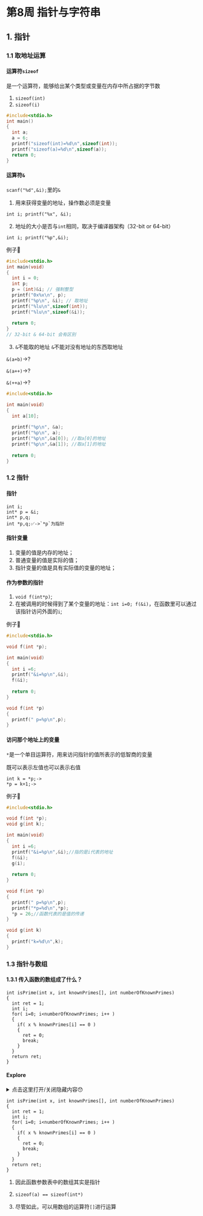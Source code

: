 # 第8周 指针与字符串
## 1. 指针
### 1.1 取地址运算
#### 运算符`sizeof`
是一个运算符，能够给出某个类型或变量在内存中所占据的字节数
1. `sizeof(int)`
2. `sizeof(i)`

```C
#include<stdio.h>
int main()
{
  int a;
  a = 6;
  printf("sizeof(int)=%d\n",sizeof(int));
  printf("sizeof(a)=%d\n",sizeof(a));
  return 0;
}
```
#### 运算符`&`
`scanf("%d",&i);`里的`&`
1. 用来获得变量的地址，操作数必须是变量

```
int i; printf("%x", &i);
```
2. 地址的大小是否与`int`相同，取决于编译器架构（32-bit or 64-bit）

```
int i; printf("%p",&i);
```
例子🌰
```C
#include<stdio.h>
int main(void)
{
  int i = 0;
  int p;
  p = (int)&i; // 强制整型
  printf("0x%x\n", p); 
  printf("%p\n", &i); // 取地址
  printf("%lu\n",sizeof(int));
  printf("%lu\n",sizeof(&i));
  
  return 0;
}
// 32-bit & 64-bit 会有区别
```
3. `&`不能取的地址
`&`不能对没有地址的东西取地址

`&(a+b)`->?

`&(a++)`->?

`&(++a)`->?

```C
#include<stdio.h>

int main(void)
{
  int a[10];
 
  printf("%p\n", &a); 
  printf("%p\n", a);
  printf("%p\n",&a[0]); //取a[0]的地址
  printf("%p\n",&a[1]); //取a[1]的地址
  
  return 0;
}
```
### 1.2 指针
#### 指针
```
int i;
int* p = &i;
int* p,q;
int *p,q;✅->`*p`为指针
```
#### 指针变量
1. 变量的值是内存的地址；
2. 普通变量的值是实际的值；
3. 指针变量的值是具有实际值的变量的地址；


#### 作为参数的指针
1. `void f(int*p)`;
2. 在被调用的时候得到了某个变量的地址：`int i=0; f(&i)`，在函数里可以通过该指针访问外面的`i`;

例子🌰
```C
#include<stdio.h>

void f(int *p);

int main(void)
{
  int i =6;
  printf("&i=%p\n",&i);
  f(&i);
  
  return 0;
}

void f(int *p)
{
  printf(" p=%p\n",p);
}
```
#### 访问那个地址上的变量
`*`是一个单目运算符，用来访问指针的值所表示的低智商的变量

既可以表示左值也可以表示右值
```
int k = *p;->
*p = k+1;-> 
```
例子🌰
```C
#include<stdio.h>

void f(int *p);
void g(int k);

int main(void)
{
  int i =6;
  printf("&i=%p\n",&i);//指的是i代表的地址
  f(&i);
  g(i);
  
  return 0;
}

void f(int *p)
{
  printf(" p=%p\n",p);
  printf("*p=%d\n",*p);
  *p = 26;//函数代表的是值的传递
}

void g(int k)
{
  printf("k=%d\n",k);
}
```
### 1.3 指针与数组
#### 1.3.1 传入函数的数组成了什么？
```
int isPrime(int x, int knownPrimes[], int numberOfKnownPrimes)
{
  int ret = 1;
  int i;
  for( i=0; i<numberOfKnownPrimes; i++ )
  {
    if( x % knownPrimes[i] == 0 )
    {
      ret = 0;
      break;
    }
  }
  return ret;
}
```
#### Explore
<details>
<summary>点击这里打开/关闭隐藏内容😯</summary>
<p>
  
```C
#include<stdio.h>

void minmax(int a[], int len, int *max, int *min);

int main(void)
{
  int a[] = {1,2,3,4,5,6,7,8,9,12,13,14,16,17,21,23,55,};
  int min,max;
  printf("main sizeof(a)=%lu\n",sizeof(a));
  minmax(a, sizeof(a)/sizeof(a[0]),&min,&max);
  printf("min=%d,max=%d\n",min, max);
  
  return 0;
}

void minmax(int a[], int len, int *max, int *min)
{
  int i;
  printf("minmax sizeof(a)=%lu\n",sizeof(a));
  *min = *max = a[0];
  for( i=1; i<len; i++ )
  {
    if( a[i] < *min )
    {
      *min = a[i];
    }
    else if( a[i] > *max )
    {
      *max = a[i];
    }
  }
}
```

```C
#include<stdio.h>

void minmax(int a[], int len, int *max, int *min);

int main(void)
{
  int a[] = {1,2,3,4,5,6,7,8,9,12,13,14,16,17,21,23,55,};
  int min,max;
  printf("main sizeof(a)=%lu\n",sizeof(a));//
  
  printf("main a=%p\n",a); // 查看a的地址
  
  minmax(a, sizeof(a)/sizeof(a[0]),&min,&max);
  printf("min=%d,max=%d\n",min, max);
  
  return 0;
}

void minmax(int a[], int len, int *max, int *min)
// int a[]即为指针
{
  int i;
  printf("minmax sizeof(a)=%lu\n",sizeof(a));
  *min = *max = a[0];
  for( i=1; i<len; i++ )
  {
    if( a[i] < *min )
    {
      *min = a[i];
    }
    else if( a[i] > *max )
    {
      *max = a[i];
    }
  }
}
```

```C
#include<stdio.h>

void minmax(int *a, int len, int *max, int *min);

int main(void)
{
  int a[] = {1,2,3,4,5,6,7,8,9,12,13,14,16,17,21,23,55,};
  int min,max;
  printf("main sizeof(a)=%lu\n",sizeof(a));//
  
  printf("main a=%p\n",a); // 查看a的地址
  
  minmax(a, sizeof(a)/sizeof(a[0]),&min,&max);
  printf("min=%d,max=%d\n",min, max);
  
  return 0;
}

void minmax(int *a, int len, int *max, int *min)
{
  int i;
  printf("minmax sizeof(a)=%lu\n",sizeof(a));
  *min = *max = a[0];
  for( i=1; i<len; i++ )
  {
    if( a[i] < *min )
    {
      *min = a[i];
    }
    else if( a[i] > *max )
    {
      *max = a[i];
    }
  }
}
```
</details>
  
```
int isPrime(int x, int knownPrimes[], int numberOfKnownPrimes)
{
  int ret = 1;
  int i;
  for( i=0; i<numberOfKnownPrimes; i++ )
  {
    if( x % knownPrimes[i] == 0 )
    {
      ret = 0;
      break;
    }
  }
  return ret;
}
```
1. 因此函数参数表中的数组其实是指针
                                   
2. `sizeof(a) == sizeof(int*)`

3. 尽管如此，可以用数组的运算符`[]`进行运算                     
